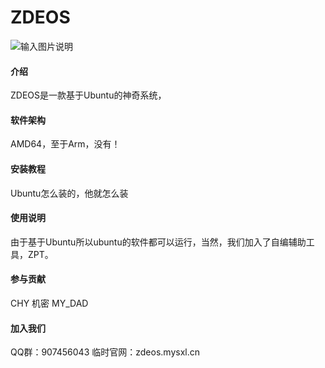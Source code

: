 # ZDEOS
![输入图片说明](ZDEOS-SXXX.png)
#### 介绍
ZDEOS是一款基于Ubuntu的神奇系统，
#### 软件架构
AMD64，至于Arm，没有！
#### 安装教程
Ubuntu怎么装的，他就怎么装
#### 使用说明
由于基于Ubuntu所以ubuntu的软件都可以运行，当然，我们加入了自编辅助工具，ZPT。
#### 参与贡献
CHY 机密 MY_DAD
#### 加入我们
QQ群：907456043
临时官网：zdeos.mysxl.cn
